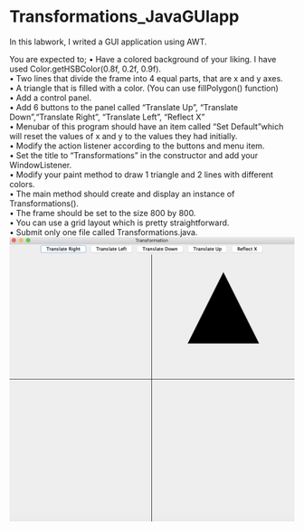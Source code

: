 # Transformations_JavaGUIapp

In this labwork, I writed a GUI application using AWT. 

You are expected to;
• Have a colored background of your liking. I have used Color.getHSBColor(0.8f, 0.2f, 0.9f).<br>
• Two lines that divide the frame into 4 equal parts, that are x and y axes.<br>
• A triangle that is filled with a color. (You can use fillPolygon() function)<br>
• Add a control panel.<br>
• Add 6 buttons to the panel called “Translate Up”, “Translate Down”,“Translate Right”, “Translate Left”, “Reflect X”<br>
• Menubar of this program should have an item called “Set Default”which will reset the values of x and y to the values they had initially.<br>
• Modify the action listener according to the buttons and menu item.<br>
• Set the title to “Transformations” in the constructor and add your WindowListener.<br>
• Modify your paint method to draw 1 triangle and 2 lines with different colors.<br>
• The main method should create and display an instance of Transformations().<br>
• The frame should be set to the size 800 by 800.<br>
• You can use a grid layout which is pretty straightforward.<br>
• Submit only one file called Transformations.java.<br>
![alt text](https://github.com/mervesrn/Transformations_JavaGUIapp/blob/main/Ekran%20Resmi%202021-07-08%2012.38.22.png)
